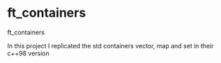 # ft_containers
ft_containers

In this project I replicated the std containers vector, map and set in their c++98 version
